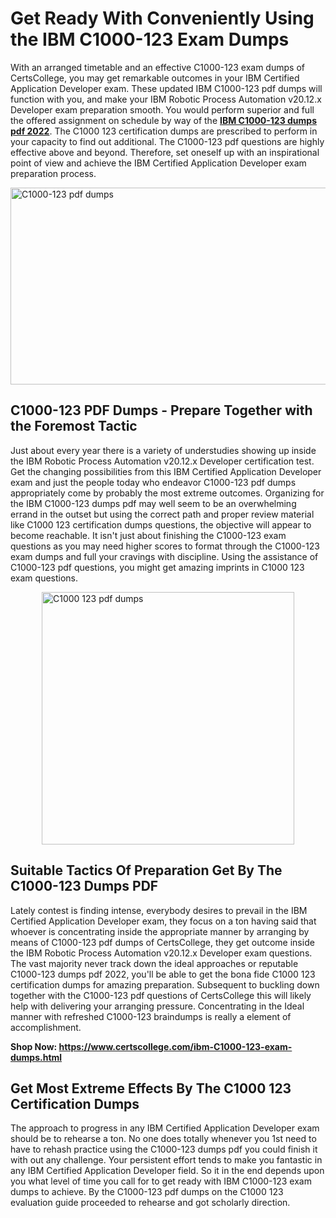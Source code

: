 <h1><strong>Get Ready With Conveniently Using the IBM C1000-123 Exam Dumps&nbsp;</strong></h1>
<p><span style="font-weight: 400;">With an arranged timetable and an effective  C1000-123 exam dumps of CertsCollege, you may get remarkable outcomes in your IBM Certified Application Developer exam. These updated IBM C1000-123 pdf dumps will function with you, and make your IBM Robotic Process Automation v20.12.x Developer exam preparation smooth. You would perform superior and full the offered assignment on schedule by way of the <strong><a href="https://www.certscollege.com/ibm-C1000-123-exam-dumps.html">IBM C1000-123 dumps pdf 2022</a></strong>. The C1000 123 certification dumps are prescribed to perform in your capacity to find out additional. The  C1000-123 pdf questions are highly effective above and beyond. Therefore, set oneself up with an inspirational point of view and achieve the IBM Certified Application Developer exam preparation process.&nbsp;</span></p>
<p><span style="font-weight: 400;"><img style="display: block; margin-left: auto; margin-right: auto;" src="https://i.ibb.co/CPDK3ps/Yellow-and-Blue-Initiative-Blog-Banner.png" alt="C1000-123 pdf dumps" width="559" height="315" /></span></p>
<h2><strong>C1000-123 PDF Dumps - Prepare Together with the Foremost Tactic</strong></h2>
<p><span style="font-weight: 400;">Just about every year there is a variety of understudies showing up inside the IBM Robotic Process Automation v20.12.x Developer certification test. Get the changing possibilities from this IBM Certified Application Developer exam and just the people today who endeavor C1000-123 pdf dumps appropriately come by probably the most extreme outcomes. Organizing for the IBM C1000-123 dumps pdf may well seem to be an overwhelming errand in the outset but using the correct path and proper review material like C1000 123 certification dumps questions, the objective will appear to become reachable. It isn't just about finishing the C1000-123 exam questions as you may need higher scores to format through the C1000-123 exam dumps and full your cravings with discipline. Using the assistance of C1000-123 pdf questions, you might get amazing imprints in C1000 123 exam questions.</span></p>
<p><span style="font-weight: 400;"><a href="https://tinyurl.com/5jy62f62"><img style="display: block; margin-left: auto; margin-right: auto;" src="https://i.ibb.co/9tMrhdY/Teacher-Appreciation-Invitation.png" alt="C1000 123 pdf dumps " width="404" height="404" /></a></span></p>
<h2><strong>Suitable Tactics Of Preparation Get By The C1000-123 Dumps PDF</strong></h2>
<p><span style="font-weight: 400;">Lately contest is finding intense, everybody desires to prevail in the IBM Certified Application Developer exam, they focus on a ton having said that whoever is concentrating inside the appropriate manner by arranging by means of C1000-123 pdf dumps of CertsCollege, they get outcome inside the IBM Robotic Process Automation v20.12.x Developer exam questions. The vast majority never track down the ideal approaches or reputable C1000-123 dumps pdf 2022, you'll be able to get the bona fide C1000 123 certification dumps for amazing preparation. Subsequent to buckling down together with the  C1000-123 pdf questions of CertsCollege this will likely help with delivering your arranging pressure. Concentrating in the Ideal manner with refreshed C1000-123 braindumps is really a element of accomplishment.</span></p>
<p><span style="font-weight: 400;"><strong>Shop Now: <a href="https://www.certscollege.com/ibm-C1000-123-exam-dumps.html">https://www.certscollege.com/ibm-C1000-123-exam-dumps.html</a></strong></span></p>
<h2><strong>Get Most Extreme Effects By The C1000 123 Certification Dumps</strong></h2>
<p><span style="font-weight: 400;">The approach to progress in any IBM Certified Application Developer exam should be to rehearse a ton. No one does totally whenever you 1st need to have to rehash practice using the C1000-123 dumps pdf you could finish it with out any challenge. Your persistent effort tends to make you fantastic in any IBM Certified Application Developer field. So it in the end depends upon you what level of time you call for to get ready with IBM C1000-123 exam dumps to achieve. By the C1000-123 pdf dumps on the C1000 123 evaluation guide proceeded to rehearse and got scholarly direction.</span></p>
